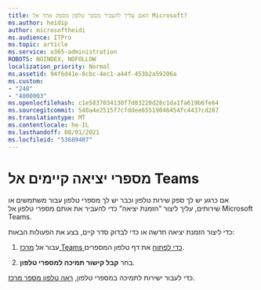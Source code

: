 ```yaml
---
title: האם עליך להעביר מספר טלפון מספק אחד אל Microsoft?
ms.author: heidip
author: microsoftheidi
ms.audience: ITPro
ms.topic: article
ms.service: o365-administration
ROBOTS: NOINDEX, NOFOLLOW
localization_priority: Normal
ms.assetid: 94f6d41e-8cbc-4ec1-a44f-453b2a59206a
ms.custom:
- "248"
- "4000003"
ms.openlocfilehash: c1e5837034130f7d03220d28c1da1fa619b6fe64
ms.sourcegitcommit: 540a4e2515f7cfddee65519046454fc4437cd287
ms.translationtype: MT
ms.contentlocale: he-IL
ms.lasthandoff: 08/01/2021
ms.locfileid: "53689407"
---
```

# <a name="port-existing-numbers-to-teams"></a>מספרי יציאה קיימים אל Teams

אם כרגע יש לך ספק שירות טלפון וכבר יש לך מספרי טלפון עבור משתמשים או שירותים, עליך ליצור “הזמנת יציאה“ כדי להעביר את אותם מספרי טלפון אל Microsoft Teams.  

כדי ליצור הזמנת יציאה חדשה או כדי לבדוק סדר קיים, בצע את הפעולות הבאות: 

1. עבור אל [מרכז Teams כדי לפתוח](https://admin.teams.microsoft.com/phone-numbers) את דף טלפון המספרים. 

1. בחר **קבל קישור תמיכה למספרי טלפון**. 

כדי לעבור ישירות לתמיכה במספרי טלפון, [ראה טלפון מספר מרכז](https://pstnsd.powerappsportals.com/).  